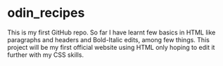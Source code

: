 # odin_recipes
This is my first GitHub repo. So far I have learnt few basics in HTML like paragraphs and headers and Bold-Italic edits, among few things.
This project will be my first official website using HTML only hoping to edit it further with my CSS skills.
